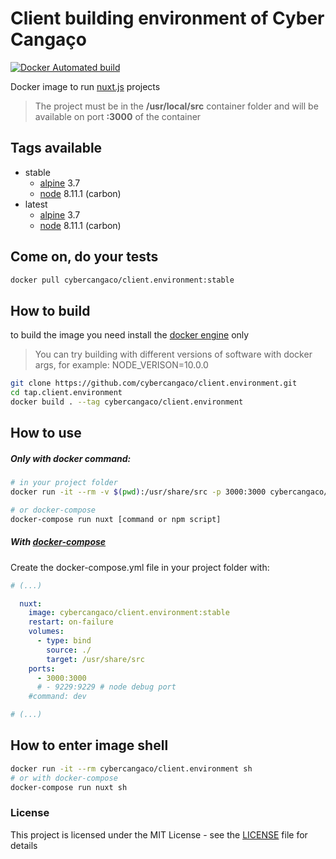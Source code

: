 # Client building environment of Cyber Cangaço
[![Docker Automated build](https://img.shields.io/docker/automated/jrottenberg/ffmpeg.svg)](https://hub.docker.com/r/cybercangaco/client.environment)

Docker image to run [nuxt.js](nuxtjs.org) projects

> The project must be in the **/usr/local/src** container folder and will be available on port **:3000** of the container

## Tags available

- stable
  - [alpine](https://hub.docker.com/_/alpine/) 3.7
  - [node](https://nodejs.org/) 8.11.1 (carbon)
- latest
  - [alpine](https://hub.docker.com/_/alpine/) 3.7
  - [node](https://nodejs.org/) 8.11.1 (carbon)

## Come on, do your tests

```bash
docker pull cybercangaco/client.environment:stable
```
## How to build

to build the image you need install the [docker engine](https://www.docker.com/) only

> You can try building with different versions of software with docker args, for example: NODE_VERISON=10.0.0

```bash
git clone https://github.com/cybercangaco/client.environment.git
cd tap.client.environment
docker build . --tag cybercangaco/client.environment
```

## How to use

##### Only with docker command:

```bash
# in your project folder
docker run -it --rm -v $(pwd):/usr/share/src -p 3000:3000 cybercangaco/client.environment:stable [command or npm script]

# or docker-compose
docker-compose run nuxt [command or npm script]
```
##### With [docker-compose](https://docs.docker.com/compose/)

Create the docker-compose.yml file  in your project folder with:

```yml
# (...)

  nuxt:
    image: cybercangaco/client.environment:stable
    restart: on-failure
    volumes:
      - type: bind
        source: ./
        target: /usr/share/src
    ports:
      - 3000:3000
      # - 9229:9229 # node debug port
    #command: dev

# (...)
```

## How to enter image shell
 
```bash
docker run -it --rm cybercangaco/client.environment sh
# or with docker-compose
docker-compose run nuxt sh
```

### License  
This project is licensed under the MIT License - see the [LICENSE](LICENSE) file for details
